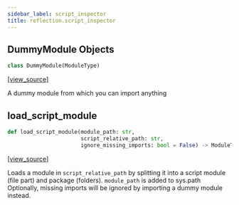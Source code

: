 ```yaml
---
sidebar_label: script_inspector
title: reflection.script_inspector
---
```


## DummyModule Objects

```python
class DummyModule(ModuleType)
```

[[view_source]](https://github.com/dlt-hub/dlt/blob/e9c9ecfa8a644fdb516dd74aabca3bf75bafb154/dlt/reflection/script_inspector.py#L23)

A dummy module from which you can import anything

## load\_script\_module

```python
def load_script_module(module_path: str,
                       script_relative_path: str,
                       ignore_missing_imports: bool = False) -> ModuleType
```

[[view_source]](https://github.com/dlt-hub/dlt/blob/e9c9ecfa8a644fdb516dd74aabca3bf75bafb154/dlt/reflection/script_inspector.py#L90)

Loads a module in `script_relative_path` by splitting it into a script module (file part) and package (folders).  `module_path` is added to sys.path
Optionally, missing imports will be ignored by importing a dummy module instead.

